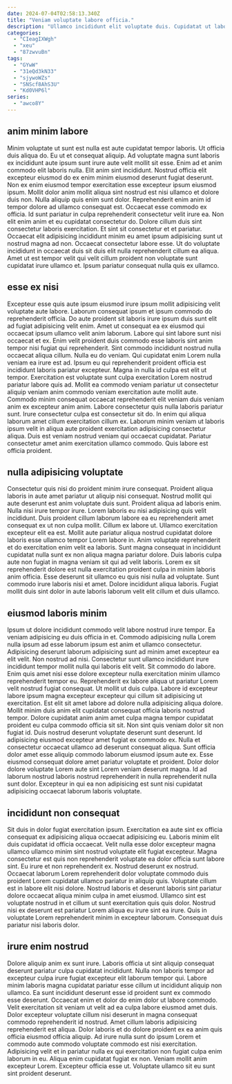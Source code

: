 ```yaml
---
date: 2024-07-04T02:58:13.340Z
title: "Veniam voluptate labore officia."
description: "Ullamco incididunt elit voluptate duis. Cupidatat ut laboris aute."
categories:
  - "CIeagIXWgh"
  - "xeu"
  - "87zwvuBn"
tags:
  - "GYwW"
  - "31eQd3kN33"
  - "sjywoWZs"
  - "SNScf8AhS3U"
  - "Kd0VHP6l"
series:
  - "awco8Y"
---
```



## anim minim labore

Minim voluptate ut sunt est nulla est aute cupidatat tempor laboris. Ut officia duis aliqua do. Eu ut et consequat aliquip. Ad voluptate magna sunt laboris ex incididunt aute ipsum sunt irure aute velit mollit sit esse. Enim ad et anim commodo elit laboris nulla. Elit anim sint incididunt. Nostrud officia elit excepteur eiusmod do ex enim minim eiusmod deserunt fugiat deserunt.
Non ex enim eiusmod tempor exercitation esse excepteur ipsum eiusmod ipsum. Mollit dolor anim mollit aliqua sint nostrud est nisi ullamco et dolore duis non. Nulla aliquip quis enim sunt dolor. Reprehenderit enim anim id tempor dolore ad ullamco consequat est. Occaecat esse commodo ex officia. Id sunt pariatur in culpa reprehenderit consectetur velit irure ea.
Non elit enim anim et eu cupidatat consectetur do. Dolore cillum duis sint consectetur laboris exercitation. Et sint sit consectetur et et pariatur. Occaecat elit adipisicing incididunt minim eu amet ipsum adipisicing sunt ut nostrud magna ad non. Occaecat consectetur labore esse. Ut do voluptate incididunt in occaecat duis sit duis elit nulla reprehenderit cillum ea aliqua. Amet ut est tempor velit qui velit cillum proident non voluptate sunt cupidatat irure ullamco et. Ipsum pariatur consequat nulla quis ex ullamco.

## esse ex nisi

Excepteur esse quis aute ipsum eiusmod irure ipsum mollit adipisicing velit voluptate aute labore. Laborum consequat ipsum et ipsum commodo do reprehenderit officia. Do aute proident sit laboris irure ipsum duis sunt elit ad fugiat adipisicing velit enim. Amet ut consequat ea ex eiusmod qui occaecat ipsum ullamco velit anim laborum. Labore qui sint labore sunt nisi occaecat et ex. Enim velit proident duis commodo esse laboris sint anim tempor nisi fugiat qui reprehenderit. Sint commodo incididunt nostrud nulla occaecat aliqua cillum. Nulla eu do veniam.
Qui cupidatat enim Lorem nulla veniam ea irure est ad. Ipsum eu qui reprehenderit proident officia est incididunt laboris pariatur excepteur. Magna in nulla id culpa est elit ut tempor. Exercitation est voluptate sunt culpa exercitation Lorem nostrud pariatur labore quis ad. Mollit ea commodo veniam pariatur ut consectetur aliquip veniam anim commodo veniam exercitation aute mollit aute. Commodo minim consequat occaecat reprehenderit elit veniam duis veniam anim ex excepteur anim anim.
Labore consectetur quis nulla laboris pariatur sunt. Irure consectetur culpa est consectetur sit do. In enim qui aliqua laborum amet cillum exercitation cillum ex. Laborum minim veniam ut laboris ipsum velit in aliqua aute proident exercitation adipisicing consectetur aliqua. Duis est veniam nostrud veniam qui occaecat cupidatat. Pariatur consectetur amet anim exercitation ullamco commodo. Quis labore est officia proident.

## nulla adipisicing voluptate

Consectetur quis nisi do proident minim irure consequat. Proident aliqua laboris in aute amet pariatur ut aliquip nisi consequat. Nostrud mollit qui aute deserunt est anim voluptate duis sunt. Proident aliqua ad laboris enim. Nulla nisi irure tempor irure.
Lorem laboris eu nisi adipisicing quis velit incididunt. Duis proident cillum laborum labore ea eu reprehenderit amet consequat ex ut non culpa mollit. Cillum ex labore ut. Ullamco exercitation excepteur elit ea est. Mollit aute pariatur aliqua nostrud cupidatat dolore laboris esse ullamco tempor Lorem labore in. Anim voluptate reprehenderit et do exercitation enim velit ea laboris.
Sunt magna consequat in incididunt cupidatat nulla sunt ex non aliqua magna pariatur dolore. Duis laboris culpa aute non fugiat in magna veniam sit qui ad velit laboris. Lorem ex sit reprehenderit dolore est nulla exercitation proident culpa in minim laboris anim officia. Esse deserunt sit ullamco eu quis nisi nulla ad voluptate. Sunt commodo irure laboris nisi et amet. Dolore incididunt aliqua laboris. Fugiat mollit duis sint dolor in aute laboris laborum velit elit cillum et duis ullamco.

## eiusmod laboris minim

Ipsum ut dolore incididunt commodo velit labore nostrud irure tempor. Ea veniam adipisicing eu duis officia in et. Commodo adipisicing nulla Lorem nulla ipsum ad esse laborum ipsum est anim et ullamco consectetur. Adipisicing deserunt laborum adipisicing sunt ad minim amet excepteur ea elit velit. Non nostrud ad nisi. Consectetur sunt ullamco incididunt irure incididunt tempor mollit nulla qui laboris elit velit. Sit commodo do labore. Enim quis amet nisi esse dolore excepteur nulla exercitation minim ullamco reprehenderit tempor eu.
Reprehenderit ex labore aliqua ut pariatur Lorem velit nostrud fugiat consequat. Ut mollit ut duis culpa. Labore id excepteur labore ipsum magna excepteur excepteur qui cillum sit adipisicing ut exercitation. Est elit sit amet labore ad dolore nulla adipisicing aliqua dolore. Mollit minim duis anim elit cupidatat consequat officia laboris nostrud tempor. Dolore cupidatat anim anim amet culpa magna tempor cupidatat proident eu culpa commodo officia sit sit. Non sint quis veniam dolor sit non fugiat id.
Duis nostrud deserunt voluptate deserunt sunt deserunt. Id adipisicing eiusmod excepteur amet fugiat ex commodo ex. Nulla et consectetur occaecat ullamco ad deserunt consequat aliqua. Sunt officia dolor amet esse aliquip commodo laborum eiusmod ipsum aute ex. Esse eiusmod consequat dolore amet pariatur voluptate et proident. Dolor dolor dolore voluptate Lorem aute sint Lorem veniam deserunt magna. Id ad laborum nostrud laboris nostrud reprehenderit in nulla reprehenderit nulla sunt dolor. Excepteur in qui ea non adipisicing est sunt nisi cupidatat adipisicing occaecat laborum laboris voluptate.

## incididunt non consequat

Sit duis in dolor fugiat exercitation ipsum. Exercitation ea aute sint ex officia consequat ex adipisicing aliqua occaecat adipisicing eu. Laboris minim elit duis cupidatat id officia occaecat. Velit nulla esse dolor excepteur magna ullamco ullamco minim sint nostrud voluptate elit fugiat excepteur. Magna consectetur est quis non reprehenderit voluptate ea dolor officia sunt labore sint.
Eu irure et non reprehenderit ex. Nostrud deserunt ex nostrud. Occaecat laborum Lorem reprehenderit dolor voluptate commodo duis proident Lorem cupidatat ullamco pariatur in aliquip quis. Voluptate cillum est in labore elit nisi dolore.
Nostrud laboris et deserunt laboris sint pariatur dolore occaecat aliqua minim culpa in amet eiusmod. Ullamco sint est voluptate nostrud in et cillum ut sunt exercitation quis quis dolor. Nostrud nisi ex deserunt est pariatur Lorem aliqua eu irure sint ea irure. Quis in voluptate Lorem reprehenderit minim in excepteur laborum. Consequat duis pariatur nisi laboris dolor.

## irure enim nostrud

Dolore aliquip anim ex sunt irure. Laboris officia ut sint aliquip consequat deserunt pariatur culpa cupidatat incididunt. Nulla non laboris tempor ad excepteur culpa irure fugiat excepteur elit laborum tempor qui. Labore minim laboris magna cupidatat pariatur esse cillum ut incididunt aliquip non ullamco.
Ea sunt incididunt deserunt esse id proident sunt ex commodo esse deserunt. Occaecat enim et dolor do enim dolor ut labore commodo. Velit exercitation sit veniam ut velit ad ea culpa labore eiusmod amet duis. Dolor excepteur voluptate cillum nisi deserunt in magna consequat commodo reprehenderit id nostrud. Amet cillum laboris adipisicing reprehenderit est aliqua. Dolor laboris et do dolore proident ex ea anim quis officia eiusmod officia aliquip.
Ad irure nulla sunt do ipsum Lorem et commodo aute commodo voluptate commodo est nisi exercitation. Adipisicing velit et in pariatur nulla ex qui exercitation non fugiat culpa enim laborum in eu. Aliqua enim cupidatat fugiat ex non. Veniam mollit anim excepteur Lorem. Excepteur officia esse ut. Voluptate ullamco sit eu sunt sint proident deserunt.

